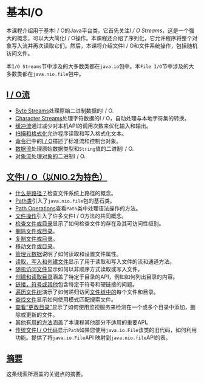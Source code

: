 # 基本I/O

本课程介绍用于基本I / O的Java平台类。它首先关注*I / O Streams*，这是一个强大的概念，可以大大简化I / O操作。本课程还介绍了序列化，它允许程序将整个对象写入流并再次读取它们。然后，本课将介绍文件I / O和文件系统操作，包括随机访问文件。

本`I/O Streams`节中涉及的大多数类都在`java.io`包中。本`File I/O`节中涉及的大多数类都在`java.nio.file`包中。

## [I / O流](streams.md)

- [Byte Streams](bytestreams.md)处理原始二进制数据的I / O.
- [Character Streams](charstreams.md)处理字符数据的I / O，自动处理与本地字符集的转换。
- [缓冲流](buffers.md)通过减少对本机API的调用次数来优化输入和输出。
- [扫描和格式化](scanfor.md)允许程序读取和写入格式化文本。
- [命令行](cl.md)中的[I / O](cl.md)描述了标准流和控制台对象。
- [数据流](datastreams.md)处理原始数据类型和`String`值的二进制I / O.
- [对象流](objectstreams.md)处理[对象的](objectstreams.md)二进制I / O.

## [文件I / O（以NIO.2为特色）](fileio.md)

- [什么是路径？](path.md)检查文件系统上路径的概念。
- [Path类](pathClass.md)引入了`java.nio.file`包的基石类。
- [Path Operations](pathOps.md)查看`Path`类中处理语法操作的方法。
- [文件操作](fileOps.md)引入了许多文件I / O方法的共同概念。
- [检查文件或目录](check.md)显示了如何检查文件的存在及其可访问性级别。
- [删除文件或目录](delete.md)。
- [复制文件或目录](copy.md)。
- [移动文件或目录](move.md)。
- [管理元数据](fileAttr.md)说明了如何读取和设置文件属性。
- [读取，写入和创建文件](file.md)显示了用于读取和写入文件的流和通道方法。
- [随机访问文件](rafs.md)显示如何以非顺序方式读取或写入文件。
- [创建和读取目录](dirs.md)涵盖了特定于目录的API，例如如何列出目录的内容。
- [链接，符号或其他](links.md)包含特定于符号和硬链接的问题。
- [遍历文件树](walk.md)演示了如何递归访问[文件树中的](walk.md)每个文件和目录。
- [查找文件](find.md)显示如何使用模式匹配搜索文件。
- [查看“更改目录”](notification.md)显示了如何使用监视服务来检测在一个或多个目录中添加，删除或更新的文件。
- [其他有用的方法](misc.md)涵盖了本课程其他部分不适用的重要API。
- [传统文件I / O代码](legacy.md)显示`Path`如果您使用`java.io.File`该类的旧代码，如何利用功能。提供了将`java.io.File`API 映射到`java.nio.file`API的表。

## [摘要](summary.md)

这条线索所涵盖的关键点的摘要。